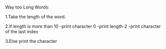 
Way too Long Words:


1.Take the length of the word.


2.If length is more than 10
   -print character 0
   -print length-2
   -print character of the last index

   
3.Else print the character

